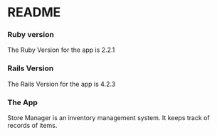 # README

### Ruby version
The Ruby Version for the app is 2.2.1

### Rails Version
The Rails Version for the app is 4.2.3

### The App
Store Manager is an inventory management system. It keeps track of records of items.
